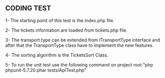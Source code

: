 CODING TEST
-----------------------------------------------

1- The starting point of this test is the index.php file.

2- The tickets information are loaded from tickets.php file.

3- The transport type can be extended from ITransportType interface and after that the TransportType class have to implement the new features.

4- The sorting algorithm is the TicketsSort Class.

5- To run the unit test use the following command on project root "php phpunit-5.7.20.phar tests/ApiTest.php"
